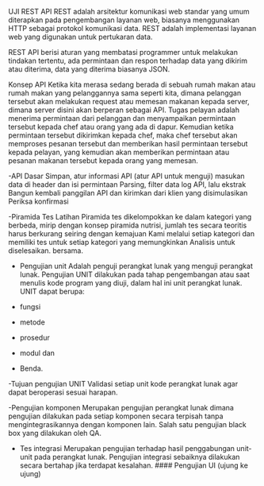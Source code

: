 UJI REST API
REST adalah arsitektur komunikasi web standar yang umum diterapkan pada pengembangan layanan web, biasanya menggunakan HTTP sebagai protokol komunikasi data. REST adalah implementasi layanan web yang digunakan untuk pertukaran data.

REST API berisi aturan yang membatasi programmer untuk melakukan tindakan tertentu, ada permintaan dan respon terhadap data yang dikirim atau diterima, data yang diterima biasanya JSON.

Konsep API
Ketika kita merasa sedang berada di sebuah rumah makan atau rumah makan yang pelanggannya sama seperti kita, dimana pelanggan tersebut akan melakukan request atau memesan makanan kepada server, dimana server disini akan berperan sebagai API. Tugas pelayan adalah menerima permintaan dari pelanggan dan menyampaikan permintaan tersebut kepada chef atau orang yang ada di dapur. Kemudian ketika permintaan tersebut dikirimkan kepada chef, maka chef tersebut akan memproses pesanan tersebut dan memberikan hasil permintaan tersebut kepada pelayan, yang kemudian akan memberikan permintaan atau pesanan makanan tersebut kepada orang yang memesan.

-API Dasar
Simpan, atur informasi API (atur API untuk menguji) masukan data di header dan isi permintaan
Parsing, filter data log API, lalu ekstrak
Bangun kembali panggilan API dan kirimkan dari klien yang disimulasikan
Periksa konfirmasi

-Piramida Tes Latihan Piramida tes dikelompokkan ke dalam kategori yang berbeda, mirip dengan konsep piramida nutrisi, jumlah tes secara teoritis harus berkurang seiring dengan kemajuan Kami melalui setiap kategori dan memiliki tes untuk setiap kategori yang memungkinkan Analisis untuk diselesaikan. bersama.

- Pengujian unit
  Adalah penguji perangkat lunak yang menguji perangkat lunak. Pengujian UNIT dilakukan pada tahap pengembangan atau saat menulis kode program yang diuji, dalam hal ini unit perangkat lunak.
  UNIT dapat berupa:

- fungsi
- metode
- prosedur
- modul dan
- Benda.

-Tujuan pengujian UNIT
Validasi setiap unit kode perangkat lunak agar dapat beroperasi sesuai harapan.

-Pengujian komponen
Merupakan pengujian perangkat lunak dimana pengujian dilakukan pada setiap komponen secara terpisah tanpa mengintegrasikannya dengan komponen lain. Salah satu pengujian black box yang dilakukan oleh QA.

- Tes integrasi
  Merupakan pengujian terhadap hasil penggabungan unit-unit pada perangkat lunak. Pengujian integrasi sebaiknya dilakukan secara bertahap jika terdapat kesalahan. #### Pengujian UI (ujung ke ujung)
